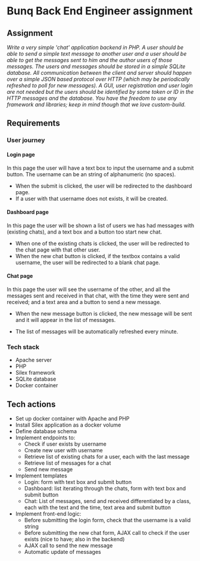 # Bunq Back End Engineer assignment

## Assignment
*Write a very simple 'chat' application backend in PHP. A user should be able to send a simple text
message to another user and a user should be able to get the messages sent to him and the
author users of those messages. The users and messages should be stored in a simple SQLite
database. All communication between the client and server should happen over a simple JSON
based protocol over HTTP (which may be periodically refreshed to poll for new messages). A GUI,
user registration and user login are not needed but the users should be identified by some token
or ID in the HTTP messages and the database. You have the freedom to use any framework and
libraries; keep in mind though that we love custom-build.*

## Requirements

### User journey

#### Login page

In this page the user will have a text box to input the username and a submit button.
The username can be an string of alphanumeric (no spaces). 

* When the submit is clicked, the user will be redirected to the dashboard page.
* If a user with that username does not exists, it will be created.

#### Dashboard page

In this page the user will be shown a list of users we has had messages with (existing chats), and a text box and a button too start new chat.

* When one of the existing chats is clicked, the user will be redirected to the chat page with that other user.
* When the new chat button is clicked, if the textbox contains a valid username, the user will be redirected to a blank chat page.

#### Chat page

In this page the user will see the username of the other, and all the messages sent and received in that chat, with the time they were sent and received; and a text area and a button to send a new message.

* When the new message button is clicked, the new message will be sent and it will appear in the list of messages.

* The list of messages will be automatically refreshed every minute.

### Tech stack

* Apache server
* PHP
* Silex framework
* SQLite database
* Docker container

## Tech actions

* Set up docker container with Apache and PHP
* Install Silex application as a docker volume
* Define database schema
* Implement endpoints to:
    * Check if user exists by username
    * Create new user with username
    * Retrieve list of existing chats for a user, each with the last message
    * Retrieve list of messages for a chat
    * Send new message
* Implement templates
    * Login: form with text box and submit button
    * Dashboard: list iterating through the chats, form with text box and submit button
    * Chat: List of messages, send and received differentiated by a class, each with the text and the time, text area and submit button 
* Implement front-end logic:
    * Before submitting the login form, check that the username is a valid string
    * Before submitting the new chat form, AJAX call to check if the user exists (nice to have; also in the backend)
    * AJAX call to send the new message
    * Automatic update of messages
